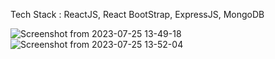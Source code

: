 Tech Stack : ReactJS, React BootStrap, ExpressJS, MongoDB

![Screenshot from 2023-07-25 13-49-18](https://github.com/whosmudassir/Notable/assets/47650116/9a98a216-0185-4a32-bb16-1d7784e86883)
![Screenshot from 2023-07-25 13-52-04](https://github.com/whosmudassir/Notable/assets/47650116/6973c420-22d6-4fe9-83db-fd650107f61e)
